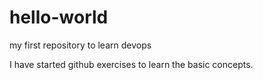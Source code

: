 # hello-world
my first repository to learn devops

I have started github exercises to learn the basic concepts.
